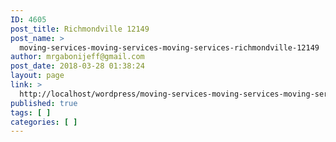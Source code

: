 ```yaml
---
ID: 4605
post_title: Richmondville 12149
post_name: >
  moving-services-moving-services-moving-services-richmondville-12149
author: mrgabonijeff@gmail.com
post_date: 2018-03-28 01:38:24
layout: page
link: >
  http://localhost/wordpress/moving-services-moving-services-moving-services-richmondville-12149/
published: true
tags: [ ]
categories: [ ]
---
```

